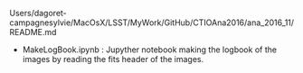 Users/dagoret-campagnesylvie/MacOsX/LSST/MyWork/GitHub/CTIOAna2016/ana_2016_11/README.md

- MakeLogBook.ipynb :  Jupyther notebook making the logbook of the images by reading the fits header of the images.
